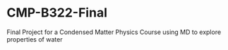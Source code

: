 # CMP-B322-Final
Final Project for a Condensed Matter Physics Course using MD to explore properties of water
